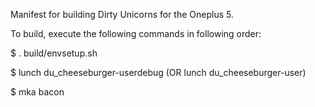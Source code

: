 
Manifest for building Dirty Unicorns for the Oneplus 5.

To build, execute the following commands in following order:

$ . build/envsetup.sh

$ lunch du_cheeseburger-userdebug (OR lunch du_cheeseburger-user)

$ mka bacon

